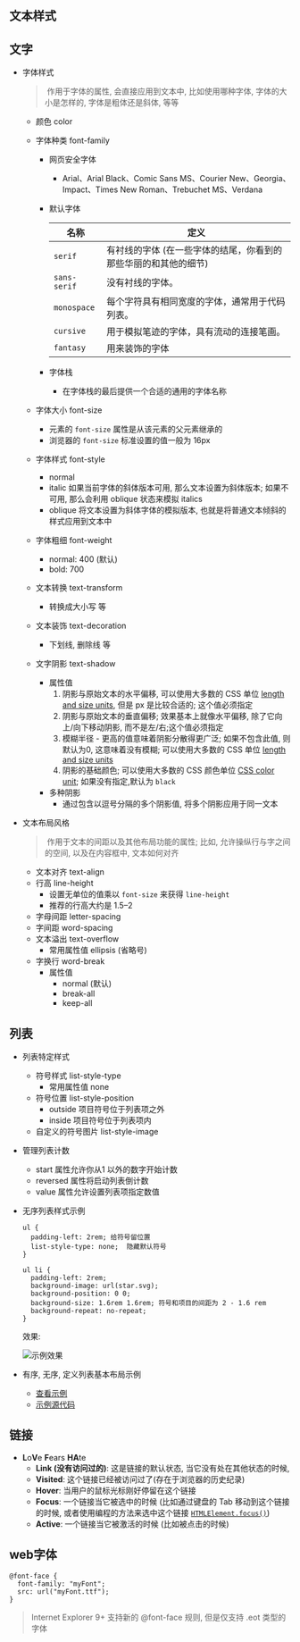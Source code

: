 ##	文本样式

## 文字

- 字体样式

  > ​	作用于字体的属性, 会直接应用到文本中, 比如使用哪种字体, 字体的大小是怎样的, 字体是粗体还是斜体, 等等

  -  颜色 color

  - 字体种类 font-family

    - 网页安全字体

      - Arial、Arial Black、Comic Sans MS、Courier New、Georgia、Impact、Times New Roman、Trebuchet MS、Verdana

    - 默认字体

      | 名称         | 定义                                                         |
      | ------------ | ------------------------------------------------------------ |
      | `serif`      | 有衬线的字体 (在一些字体的结尾，你看到的那些华丽的和其他的细节) |
      | `sans-serif` | 没有衬线的字体。                                             |
      | `monospace`  | 每个字符具有相同宽度的字体，通常用于代码列表。               |
      | `cursive`    | 用于模拟笔迹的字体，具有流动的连接笔画。                     |
      | `fantasy`    | 用来装饰的字体                                               |

    - 字体栈

      - 在字体栈的最后提供一个合适的通用的字体名称

  - 字体大小 font-size

    - 元素的 `font-size` 属性是从该元素的父元素继承的
    - 浏览器的 `font-size` 标准设置的值一般为 16px

  - 字体样式 font-style

    - normal
    - italic 如果当前字体的斜体版本可用, 那么文本设置为斜体版本; 如果不可用, 那么会利用 oblique 状态来模拟 italics
    - oblique 将文本设置为斜体字体的模拟版本, 也就是将普通文本倾斜的样式应用到文本中

  - 字体粗细 font-weight

    - normal: 400 (默认)
    - bold: 700

  - 文本转换 text-transform

    - 转换成大小写 等

  - 文本装饰 text-decoration

    - 下划线, 删除线 等

  - 文字阴影 text-shadow

    - 属性值
      1. 阴影与原始文本的水平偏移, 可以使用大多数的 CSS 单位 [length and size units](https://developer.mozilla.org/zh-CN/Learn/CSS/Introduction_to_CSS/Values_and_units#Length_and_size), 但是 px 是比较合适的; 这个值必须指定
      2. 阴影与原始文本的垂直偏移; 效果基本上就像水平偏移, 除了它向上/向下移动阴影, 而不是左/右;这个值必须指定
      3. 模糊半径 - 更高的值意味着阴影分散得更广泛; 如果不包含此值, 则默认为0, 这意味着没有模糊; 可以使用大多数的 CSS 单位 [length and size units](https://developer.mozilla.org/zh-CN/Learn/CSS/Introduction_to_CSS/Values_and_units#Length_and_size)
      4. 阴影的基础颜色; 可以使用大多数的 CSS 颜色单位 [CSS color unit](https://developer.mozilla.org/zh-CN/Learn/CSS/Introduction_to_CSS/Values_and_units#Colors); 如果没有指定,默认为 `black`
    - 多种阴影
      - 通过包含以逗号分隔的多个阴影值, 将多个阴影应用于同一文本

- 文本布局风格

  > ​	作用于文本的间距以及其他布局功能的属性; 比如, 允许操纵行与字之间的空间, 以及在内容框中, 文本如何对齐

  - 文本对齐 text-align
  - 行高 line-height
    - 设置无单位的值乘以 `font-size` 来获得 `line-height`
    - 推荐的行高大约是 1.5–2 
  - 字母间距 letter-spacing
  - 字间距 word-spacing
  - 文本溢出 text-overflow
    - 常用属性值 ellipsis (省略号)
  - 字换行 word-break
    - 属性值
      - normal (默认)
      - break-all
      - keep-all

## 列表

- 列表特定样式

  - 符号样式 list-style-type
    - 常用属性值 none
  - 符号位置 list-style-position
    - outside 项目符号位于列表项之外
    - inside 项目符号位于列表项内
  - 自定义的符号图片 list-style-image

- 管理列表计数

  - start 属性允许你从1 以外的数字开始计数
  - reversed 属性将启动列表倒计数
  - value 属性允许设置列表项指定数值

- 无序列表样式示例

  ```
  ul {
    padding-left: 2rem;	给符号留位置
    list-style-type: none;	隐藏默认符号
  }

  ul li {
    padding-left: 2rem;
    background-image: url(star.svg);
    background-position: 0 0;
    background-size: 1.6rem 1.6rem;	符号和项目的间距为 2 - 1.6 rem
    background-repeat: no-repeat;
  }
  ```

  效果:

  ![示例效果](https://mdn.mozillademos.org/files/12956/image-bullets.png)

- 有序, 无序, 定义列表基本布局示例

  - [查看示例](https://mdn.github.io/learning-area/css/styling-text/styling-lists/)
  - [示例源代码](https://github.com/mdn/learning-area/blob/master/css/styling-text/styling-lists/index.html)

## 链接

- **L**o**V**e **F**ears **HA**te
  - **Link (没有访问过的)**: 这是链接的默认状态, 当它没有处在其他状态的时候,
  - **Visited**: 这个链接已经被访问过了(存在于浏览器的历史纪录)
  - **Hover**: 当用户的鼠标光标刚好停留在这个链接
  - **Focus**: 一个链接当它被选中的时候 (比如通过键盘的 Tab  移动到这个链接的时候, 或者使用编程的方法来选中这个链接 [`HTMLElement.focus()`](https://developer.mozilla.org/zh-CN/docs/Web/API/HTMLElement/focus))
  - **Active**: 一个链接当它被激活的时候 (比如被点击的时候)

## web字体

```
@font-face {
  font-family: "myFont";
  src: url("myFont.ttf");
}
```

> Internet Explorer 9+ 支持新的 @font-face 规则, 但是仅支持 .eot 类型的字体 